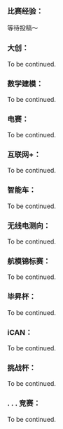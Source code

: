 ### 比赛经验：

等待投稿～

### 大创：

To be continued.

### 数学建模：

To be continued.

### 电赛：

To be continued.

### 互联网+：

To be continued.

### 智能车：

To be continued.

### 无线电测向：

To be continued.

### 航模锦标赛：

To be continued.

### 毕昇杯：

To be continued.

### iCAN：

To be continued.

### 挑战杯：

To be continued.

### . . . 竞赛：

To be continued.